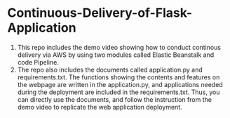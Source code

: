 # Continuous-Delivery-of-Flask-Application

1. This repo includes the demo video showing how to conduct continous delivery via AWS by using two modules called Elastic Beanstalk and code Pipeline.
2. The repo also includes the documents called application.py and requirements.txt. The functions showing the contents and features on the webpage are written in the application.py, and applications needed during the deployment are included in the requirements.txt. Thus, you can directly use the documents, and follow the instruction from the demo video to replicate the web application deployment.
